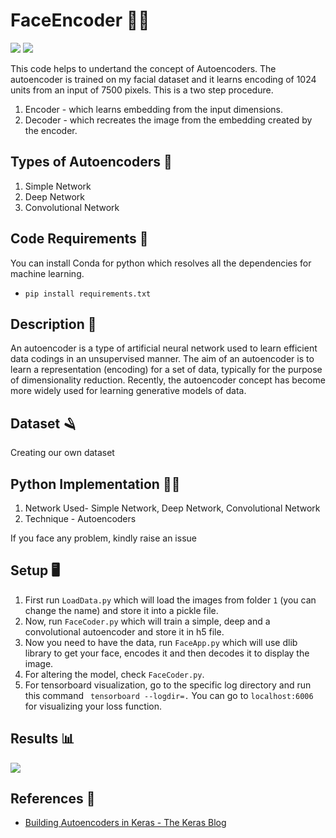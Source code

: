 # FaceEncoder 👨‍🎤

[![](https://img.shields.io/github/license/sourcerer-io/hall-of-fame.svg?colorB=ff0000)](https://github.com/akshaybahadur21/FaceEncoder/blob/master/LICENSE.txt)  [![](https://img.shields.io/badge/Akshay-Bahadur-brightgreen.svg?colorB=ff0000)](https://akshaybahadur.com)

This code helps to undertand the concept of Autoencoders. The autoencoder is trained on my facial dataset and it learns encoding of 1024 units from an input of 7500 pixels. This is a two step procedure.
1) Encoder - which learns embedding from the input dimensions.
2) Decoder - which recreates the image from the embedding created by the encoder.

## Types of Autoencoders 💈
1) Simple Network
2) Deep Network
3) Convolutional Network

## Code Requirements 🦄
You can install Conda for python which resolves all the dependencies for machine learning.

 - `pip install requirements.txt`

## Description 🎤
An autoencoder is a type of artificial neural network used to learn efficient data codings in an unsupervised manner. The aim of an autoencoder is to learn a representation (encoding) for a set of data, typically for the purpose of dimensionality reduction. Recently, the autoencoder concept has become more widely used for learning generative models of data.

## Dataset 🪒
Creating our own dataset

## Python  Implementation 👨‍🔬

1) Network Used- Simple Network, Deep Network, Convolutional Network
2) Technique - Autoencoders

If you face any problem, kindly raise an issue

## Setup 🖥️

1) First run `LoadData.py` which will load the images from folder `1` (you can change the name) and store it into a pickle file.
2) Now, run `FaceCoder.py` which will train a simple, deep and a convolutional autoencoder and store it in h5 file.
2) Now you need to have the data, run `FaceApp.py` which will use dlib library to get your face, encodes it and then decodes it to display the image.
3) For altering the model, check `FaceCoder.py`.
4) For tensorboard visualization, go to the specific log directory and run this command ` tensorboard --logdir=.` You can go to `localhost:6006` for visualizing your loss function.

## Results 📊

<img src="https://github.com/akshaybahadur21/FaceEncoder/blob/master/faceEnc.gif">

## References 🔱
 
 - [Building Autoencoders in Keras - The Keras Blog](https://blog.keras.io/building-autoencoders-in-keras.html) 





